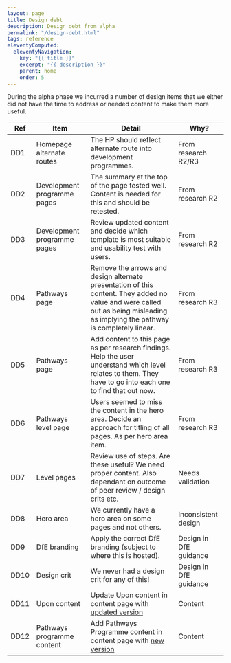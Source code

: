 ```yaml
---
layout: page
title: Design debt
description: Design debt from alpha
permalink: "/design-debt.html"
tags: reference
eleventyComputed:
  eleventyNavigation:
    key: "{{ title }}"
    excerpt: "{{ description }}"
    parent: home
    order: 5
---
```


During the alpha phase we incurred a number of design items that we either did not have the time to address or needed content to make them more useful.

| Ref  | Item                        | Detail                                                                                                                                                                                         | Why?                   |
|------|-----------------------------|------------------------------------------------------------------------------------------------------------------------------------------------------------------------------------------------|------------------------|
| DD1  | Homepage alternate routes   | The HP should reflect alternate route into development programmes.                                                                                                                             | From research R2/R3    |
| DD2  | Development programme pages | The summary at the top of the page tested well. Content is needed for this and should be retested.                                                                                             | From research R2       |
| DD3  | Development programme pages | Review updated content and decide which template is most suitable and usability test with users.                                                                                               | From research R2       |
| DD4  | Pathways page               | Remove the arrows and design alternate presentation of this content. They added no value and were called out as being misleading as implying the pathway is completely linear.                 | From research R3       |
| DD5  | Pathways page               | Add content to this page as per research findings. Help the user understand which level relates to them. They have to go into each one to find that out now.                                   | From research R3       |
| DD6  | Pathways level page         | Users seemed to miss the content in the hero area. Decide an approach for titling of all pages. As per hero area item.                                                                         | From research R3       |
| DD7  | Level pages                 | Review use of steps. Are these useful? We need proper content. Also dependant on outcome of peer review / design crits etc.                                                                    | Needs validation       |
| DD8  | Hero area                   | We currently have a hero area on some pages and not others.                                                                                                                                    | Inconsistent design    |
| DD9  | DfE branding                | Apply the correct DfE branding (subject to where this is hosted).                                                                                                                              | Design in DfE guidance |
| DD10 | Design crit                 | We never had a design crit for any of this!                                                                                                                                                    | Design in DfE guidance |
| DD11 | Upon content                | Update Upon content in content page with <a href="https://docs.google.com/document/d/1Ov605Jy2SS9wF1kBW4R65QqdlHDyzaKD3x31PMdSrAs/edit?usp=sharing" target="_blank">updated version</a>        | Content                |
| DD12 | Pathways programme content  | Add Pathways Programme content in content page with <a href="https://docs.google.com/document/d/1DBxyIH9cqiH-tW3YYJ2Zi9tVaYT-lHTKIb_SJXR-gv0/edit?usp=sharing" target="_blank">new version</a> | Content                |
